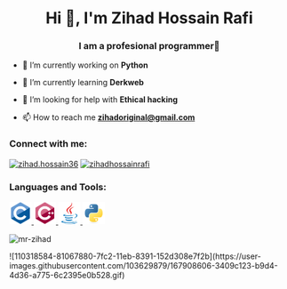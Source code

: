 <h1 align="center">Hi 👋, I'm Zihad Hossain Rafi</h1>
<h3 align="center">I am a profesional programmer🥰</h3>

- 🔭 I’m currently working on **Python**

- 🌱 I’m currently learning **Derkweb**

- 🤝 I’m looking for help with **Ethical hacking**

- 📫 How to reach me **zihadoriginal@gmail.com**

<h3 align="left">Connect with me:</h3>
<p align="left">
<a href="https://fb.com/zihad.hossain36" target="blank"><img align="center" src="https://raw.githubusercontent.com/rahuldkjain/github-profile-readme-generator/master/src/images/icons/Social/facebook.svg" alt="zihad.hossain36" height="30" width="40" /></a>
<a href="https://instagram.com/zihadhossainrafi" target="blank"><img align="center" src="https://raw.githubusercontent.com/rahuldkjain/github-profile-readme-generator/master/src/images/icons/Social/instagram.svg" alt="zihadhossainrafi" height="30" width="40" /></a>
</p>

<h3 align="left">Languages and Tools:</h3>
<p align="left"> <a href="https://www.cprogramming.com/" target="_blank" rel="noreferrer"> <img src="https://raw.githubusercontent.com/devicons/devicon/master/icons/c/c-original.svg" alt="c" width="40" height="40"/> </a> <a href="https://www.w3schools.com/cpp/" target="_blank" rel="noreferrer"> <img src="https://raw.githubusercontent.com/devicons/devicon/master/icons/cplusplus/cplusplus-original.svg" alt="cplusplus" width="40" height="40"/> </a> <a href="https://www.java.com" target="_blank" rel="noreferrer"> <img src="https://raw.githubusercontent.com/devicons/devicon/master/icons/java/java-original.svg" alt="java" width="40" height="40"/> </a> <a href="https://www.python.org" target="_blank" rel="noreferrer"> <img src="https://raw.githubusercontent.com/devicons/devicon/master/icons/python/python-original.svg" alt="python" width="40" height="40"/> </a> </p>

<p><img align="center" src="https://github-readme-stats.vercel.app/api/top-langs?username=mr-zihad&show_icons=true&locale=en&layout=compact" alt="mr-zihad" /></p>
![110318584-81067880-7fc2-11eb-8391-152d308e7f2b](https://user-images.githubusercontent.com/103629879/167908606-3409c123-b9d4-4d36-a775-6c2395e0b528.gif)
















